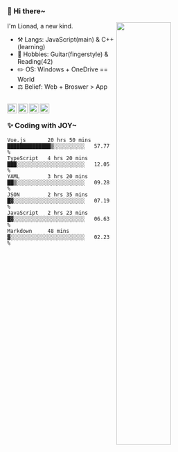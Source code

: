 ### 👋 Hi there~

[<img align="right" width="50%" src="https://github-readme-stats.vercel.app/api?username=Lionad-Morotar&show_icons=true">](https://metrics.lecoq.io/Lionad-Morotar?template=classic)

I'm Lionad, a new kind.

- ⚒️ Langs: JavaScript(main) & C++(learning)
- 🎨 Hobbies: Guitar(fingerstyle) & Reading(42)
- ✏️ OS: Windows + OneDrive == World
- ⚖️ Belief: Web + Broswer > App

<br />

<a href="https://www.lionad.art">
  <img align="left" alt="lionad-art" width="22px" src="https://cdn.jsdelivr.net/npm/simple-icons@3.1.0/icons/wordpress.svg" />
</a>
<a href="#1806234223">
  <img align="left" alt="1806234223" width="22px" src="https://cdn.jsdelivr.net/npm/simple-icons@3.1.0/icons/tencentqq.svg" />
</a>
<a href="https://www.zhihu.com/people/Lionad">
  <img align="left" alt="132yse" width="22px" src="https://cdn.jsdelivr.net/npm/simple-icons@3.1.0/icons/zhihu.svg" />
</a>
<a href="https://github.com/Lionad-Morotar">
  <img align="left" alt="yisar" width="22px" src="https://cdn.jsdelivr.net/npm/simple-icons@3.1.0/icons/github.svg" />
</a>

<br />

### ✨ Coding with JOY~

<!--START_SECTION:waka-->

```text
Vue.js       20 hrs 50 mins  ██████████████▒░░░░░░░░░░   57.77 %
TypeScript   4 hrs 20 mins   ███░░░░░░░░░░░░░░░░░░░░░░   12.05 %
YAML         3 hrs 20 mins   ██▒░░░░░░░░░░░░░░░░░░░░░░   09.28 %
JSON         2 hrs 35 mins   █▓░░░░░░░░░░░░░░░░░░░░░░░   07.19 %
JavaScript   2 hrs 23 mins   █▓░░░░░░░░░░░░░░░░░░░░░░░   06.63 %
Markdown     48 mins         ▓░░░░░░░░░░░░░░░░░░░░░░░░   02.23 %
```

<!--END_SECTION:waka-->

